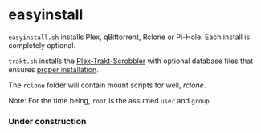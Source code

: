 # easyinstall

`easyinstall.sh` installs Plex, qBittorrent, Rclone or Pi-Hole.
Each install is completely optional.

`trakt.sh` installs the <a href=https://github.com/trakt/Plex-Trakt-Scrobbler/issues>Plex-Trakt-Scrobbler</a> with optional database files that ensures <a href= https://github.com/trakt/Plex-Trakt-Scrobbler/issues/521>proper installation</a>. 

The `rclone` folder will contain mount scripts for well, <i>rclone</i>. 

Note: For the time being, `root` is the assumed `user` and `group`.

<h3>Under construction</h3>
